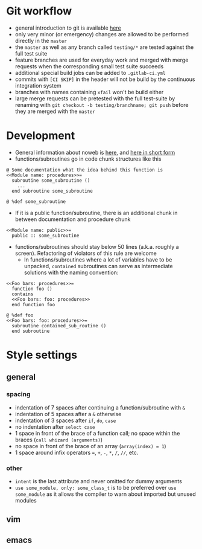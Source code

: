 # Git workflow

- general introduction to git is available [here](https://git-scm.com/book/en/v2)
- only very minor (or emergency) changes are allowed to be performed
  directly in the `master`
- the `master` as well as any branch called `testing/*` are tested
  against the full test suite
- feature branches are used for everyday work and merged with merge requests
  when the corresponding small test suite succeeds
- additional special build jobs can be added to `.gitlab-ci.yml`
- commits with `[CI SKIP]` in the header will not be build by the continuous
  integration system
- branches with names containing `xfail` won't be build either
- large merge requests can be pretested with the full test-suite by renaming
  with `git checkout -b testing/branchname; git push` before they are merged
  with the `master`

# Development

- General information about noweb is [here](https://www.cs.tufts.edu/~nr/noweb/),
  and [here in short form](https://www.cs.tufts.edu/~nr/noweb/onepage.ps)
- functions/subroutines go in code chunk structures like this

```
@ Some documentation what the idea behind this function is
<<Module name: procedures>>=
  subroutine some_subroutine ()
    ...
  end subroutine some_subroutine

@ %def some_subroutine
```

  - If it is a public function/subroutine, there is an additional chunk in
    between documentation and procedure chunk
```
<<Module name: public>>=
  public :: some_subroutine
```

- functions/subroutines should stay below 50 lines (a.k.a. roughly a screen).
  Refactoring of violators of this rule are welcome
  - In functions/subroutines where a lot of variables have to be unpacked,
    `contained` subroutines can serve as intermediate solutions with the
    naming convention:

```
<<Foo bars: procedures>>=
  function foo ()
  contains
  <<Foo bars: foo: procedures>>
  end function foo

@ %def foo
<<Foo bars: foo: procedures>>=
  subroutine contained_sub_routine ()
  end subroutine
```

# Style settings
## general
### spacing
- indentation of 7 spaces after continuing a function/subroutine with `&`
- indentation of 5 spaces after a `&` otherwise
- indentation of 3 spaces after `if`, `do`, `case`
- no indentation after `select case`
- 1 space in front of the brace of a function call; no space within the
  braces (`call whizard (arguments)`)
- no space in front of the brace of an array (`array(index) = 1`)
- 1 space around infix operators `=`, `+`, `-`, `*`, `/`, `//`, etc.

### other
- `intent` is the last attribute and never omitted for dummy arguments
- `use some_module, only: some_class_t` is to be preferred over
  `use some_module` as it allows the compiler to warn about imported but unused
  modules
## vim
## emacs
